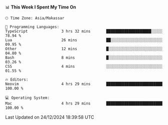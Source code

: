 <!--START_SECTION:waka-->
📊 **This Week I Spent My Time On** 

```text
🕑︎ Time Zone: Asia/Makassar

💬 Programming Languages: 
TypeScript               3 hrs 32 mins       ████████████████████░░░░░   78.94 % 
Lua                      26 mins             ██░░░░░░░░░░░░░░░░░░░░░░░   09.95 % 
Other                    12 mins             █░░░░░░░░░░░░░░░░░░░░░░░░   04.80 % 
Bash                     8 mins              █░░░░░░░░░░░░░░░░░░░░░░░░   03.26 % 
CSS                      4 mins              ░░░░░░░░░░░░░░░░░░░░░░░░░   01.55 % 

🔥 Editors: 
Neovim                   4 hrs 29 mins       █████████████████████████   100.00 % 

💻 Operating System: 
Mac                      4 hrs 29 mins       █████████████████████████   100.00 % 
```


 Last Updated on 24/12/2024 18:39:58 UTC
<!--END_SECTION:waka-->
